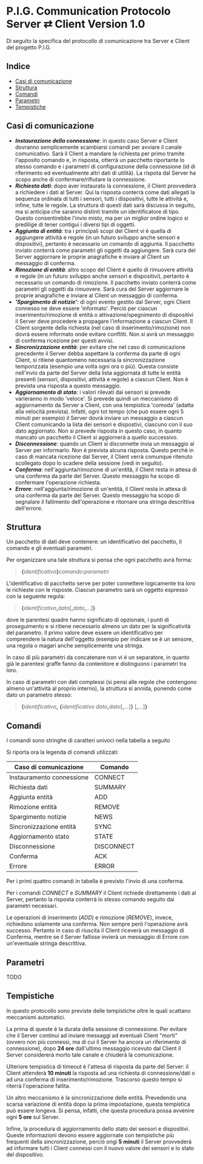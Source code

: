 # P.I.G. Communication Protocolo Server ⇄ Client Version 1.0
Di seguito la specifica del protocollo di comunicazione tra Server e Client del progetto P.I.G.

## Indice
* [Casi di comunicazione](#Casi-di-comunicazione)
* [Struttura](#Struttura)
* [Comandi](#Comandi)
* [Parametri](#Parametri)
* [Tempistiche](#Tempistiche)

## Casi di comunicazione
* ___Instaurazione della connessione___: 
in questo caso Server e Client dovranno semplicemente scambiarsi comandi per avviare il canale comunicativo. 
Sarà il Client a mandare la richiesta per primo tramite l'apposito comando e, in risposta, otterrà un pacchetto riportante lo 
stesso comando e i parametri di configurazione della connessione (id di riferimento ed eventualmente altri dati di utilità). 
La rispota dal Server ha scopo anche di confermare/rifiutare la connessione.
* ___Richiesta dati___: 
dopo aver instaurato la connessione, il Client provvederà a richiedere i dati al Server. Qui la risposta conterrà come dati 
allegati la sequenza ordinata di tutti i sensori, tutti i dispositivi, tutte le attività e, infine, tutte le regole.
La struttura di questi dati sarà discussa in seguito, ma si anticipa che saranno distinti tramite un identificatore di tipo. 
Questo consentirebbe l'invio misto, ma per un miglior ordine logico si predilige di tener contigui i diversi tipi di oggetti.
* ___Aggiunta di entità___:
tra i principali scopi del Client vi è quella di aggiungere attività e regole (in un futuro sviluppo anche sensori e dispositivi), 
pertanto è necessario un comando di aggiunta. Il pacchetto inviato conterrà come parametri gli oggetti da aggiungere.
Sarà cura del Server aggiornare le proprie anagrafiche e inviare al Client un messaggio di conferma.
* ___Rimozione di entità___:
altro scopo del Client è quello di rimuovere attività e regole (in un futuro sviluppo anche sensori e dispositivi), pertanto 
è necessario un comando di rimozione. Il pacchetto inviato conterrà come parametri gli oggetti da rimuovere.
Sarà cura del Server aggiornare le proprie anagrafiche e inviare al Client un messaggio di conferma.
* ___'Spargimento di notizie'___:
di ogni evento gestito dal Server, ogni Client connesso ne deve essere 'informato'. Perciò per ciascun inserimento/rimozione di 
entità o attivazione/spegnimento di dispositivi il Server deve procedere a propagare l'informazione a ciascun Client. Il Client 
sorgente della richiesta (nel caso di inserimento/rimozione) non dovrà essere informato onde evitare conflitti. Non si avrà 
un messaggio di conferma ricezione per questi avvisi.
* ___Sincronizzazione entità___:
per evitare che nel caso di comunicazione precedente il Server debba aspettare la conferma da parte di ogni Client, si ritiene 
quantomeno necessaria la sincronizzazione temporizzata (esempio una volta ogni ora o più). Questa consiste nell'invio da parte 
del Server della lista aggiornata di tutte le entità presenti (sensori, dispositivi, attività e regole) a ciascun Client.
Non è prevista una risposta a questo messaggio.
* ___Aggiornamento di stato___:
i valori rilevati dai sensori si prevede varieranno in modo 'veloce'. Si prevede quindi un meccanismo di aggiornamento da 
Server a Client, con una tempistica 'comoda' (adatta alla velocità prevista). Infatti, ogni tot tempo (che può essere ogni 5 
minuti per esempio) il Server dovrà inviare un messaggio a ciascun Client comunicando la lista dei sensori e dispostivi, 
ciascuno con il suo dato aggiornato. 
Non si prevede risposta in questo caso, in quanto mancato un pacchetto il Client si aggiornerà a quello successivo.
* ___Disconnessione___:
quando un Client si disconnette invia un messaggio al Server per informarlo. Non è prevista alcuna risposta. Questo perchè 
in caso di mancata ricezione dal Server, il Client verrà comunque ritenuto scollegato dopo lo scadere della sessione (vedi in 
seguito).
* ___Conferma___:
nell'aggiunta/rimozione di un'entità, il Client resta in attesa di una conferma da parte del Server. Questo messaggio ha scopo 
di confermare l'operazione richiesta.
* ___Errore___:
nell'aggiunta/rimozione di un'entità, il Client resta in attesa di una conferma da parte del Server. Questo messaggio ha scopo 
di segnalare il fallimento dell'operazione e ritornare una stringa descrittiva dell'errore.

## Struttura
Un pacchetto di dati deve contenere: un identificativo del pacchetto, il comando e gli eventuali parametri.

Per organizzare una tale struttura si pensa che ogni pacchetto avrà forma:
> **{**_identificativo_**}**_comando_**:**_parametri_

L'identificativo di pacchetto serve per poter connettere logicamente tra loro le richieste con le risposte.
Ciascun parametro sarà un oggetto espresso con la seguente regola:
> **{**_identificativo_**,**_dato_[**,**_dato_**,**...]**}**

dove le parentesi quadre hanno significato di opzionale, i punti di proseguimento e si ritiene necessario almeno un dato per 
la significatività del parametro. Il primo valore deve essere un identificativo per comprendere la natura dell'oggetto (esempio 
per indicare se è un sensore, una regola o magari anche semplicemente una stringa.

In caso di più parametri da concatenare non vi è un separatore, in quanto già le parentesi graffe fanno da contenitore e distinguono 
i parametri tra loro.

In caso di parametri con dati complessi (si pensi alle regole che contengono almeno un'attività al proprio interno), la struttura 
si annida, ponendo come dato un parametro stesso:
> **{**_identificativo_**,** **{**_identificativo dato_**,**_dato_[**,**...]**}** [**,**...]**}**

## Comandi
I comandi sono stringhe di caratteri univoci nella tabella a seguito

Si riporta ora la legenda di comandi utilizzati:

| Caso di comunicazione     | Comando    |
| ------------------------- | ---------- |
| Instauramento connessione | CONNECT    |
| Richiesta dati            | SUMMARY    |
| Aggiunta entità           | ADD        |
| Rimozione entità          | REMOVE     |
| Spargimento notizie       | NEWS       |
| Sincronizzazione entità   | SYNC       |
| Aggiornamento stato       | STATE      |
| Disconnessione            | DISCONNECT |
| Conferma                  | ACK        |
| Errore                    | ERROR      |

Per i primi quattro comandi in tabella è previsto l'invio di una conferma. 

Per i comandi _CONNECT_ e _SUMMARY_ il Client richiede direttamente i dati al Server, pertanto la risposta conterrà lo stesso 
comando seguito dai parametri necessari.

Le operazioni di inserimento (_ADD_) e rimozione (_REMOVE_), invece, richiedono solamente una conferma. Non sempre però l'operazione 
avrà successo. Pertanto in caso di riuscita il Client riceverà un messaggio di Conferma, mentre se il Server fallisse invierà 
un messaggio di Errore con un'eventuale stringa descrittiva.

## Parametri
TODO

## Tempistiche
In questo protocollo sono previste delle tempistiche oltre le quali scattano meccanismi automatici.

La prima di queste è la durata della sessione di connessione. Per evitare che il Server continui ad inviare messaggi ad eventuali 
Client "morti" (ovvero non più connessi, ma di cui il Server ha ancora un riferimento di connessione), dopo **24 ore** dall'ultimo 
messaggio ricevuto dal Client il Server considererà morto tale canale e chiuderà la comunicazione.

Ulteriore tempistica di timeout è l'attesa di risposta da parte del Server: il Client attenderà **10 minuti** la risposta ad una 
richiesta di connessione/dati o ad una conferma di inserimento/rimozione. Trascorso questo tempo si riterrà l'operazione fallita.

Un altro meccanismo è la sincronizzazione delle entità. Prevedendo una scarsa variazione di entità dopo la prima impostazione, 
questa tempistica può essere longeva. Si pensa, infatti, che questa procedura possa avvenire ogni **5 ore** sul Server.

Infine, la procedura di aggiornamento dello stato dei sensori e dispositivi. Queste informazioni devono essere aggiornate con 
tempistiche più frequenti della sincronizzazione, perciò ongi **5 minuti** il Server provvederà ad informare tutti i Client 
connessi con il nuovo valore dei sensori e lo stato del dispositivo.


